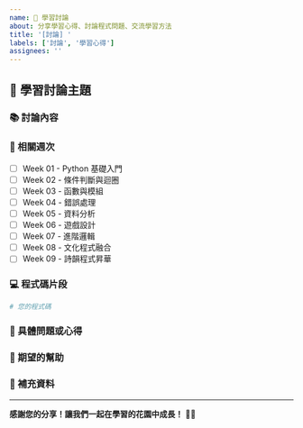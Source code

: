 ```yaml
---
name: 🏮 學習討論
about: 分享學習心得、討論程式問題、交流學習方法
title: '[討論] '
labels: ['討論', '學習心得']
assignees: ''
---
```


## 🌸 學習討論主題

### 📚 討論內容
<!-- 請描述您想討論的學習主題 -->

### 🎯 相關週次
<!-- 請選擇相關的學習週次 -->
- [ ] Week 01 - Python 基礎入門
- [ ] Week 02 - 條件判斷與迴圈
- [ ] Week 03 - 函數與模組
- [ ] Week 04 - 錯誤處理
- [ ] Week 05 - 資料分析
- [ ] Week 06 - 遊戲設計
- [ ] Week 07 - 進階邏輯
- [ ] Week 08 - 文化程式融合
- [ ] Week 09 - 詩韻程式昇華

### 💻 程式碼片段
<!-- 如果有相關程式碼，請貼在這裡 -->
```python
# 您的程式碼
```

### 🤔 具體問題或心得
<!-- 請詳細描述您的問題或學習心得 -->

### 🌟 期望的幫助
<!-- 您希望得到什麼樣的幫助或回饋？ -->

### 📖 補充資料
<!-- 任何相關的學習資料或參考連結 -->

---
**感謝您的分享！讓我們一起在學習的花園中成長！** 🌸✨
